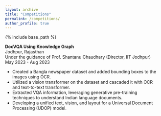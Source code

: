 ```yaml
---
layout: archive
title: "Competitions"
permalink: /competitions/
author_profile: true
---
```


{% include base_path %}

<p><strong>DocVQA Using Knowledge Graph</strong><br>
Jodhpur, Rajasthan<br>
Under the guidance of Prof. Shantanu Chaudhary (Director, IIT Jodhpur) May 2023 - Aug 2023</p>
<ul>
  <li>Created a Bangla newspaper dataset and added bounding boxes to the images using OCR.</li>
  <li>Utilized a vision transformer on the dataset and cascaded it with OCR and text-to-text transformer.</li>
  <li>Extracted VQA information, leveraging generative pre-training techniques to understand Indian language documents.</li>
  <li>Developing a unified text, vision, and layout for a Universal Document Processing (UDOP) model.</li>
</ul>
